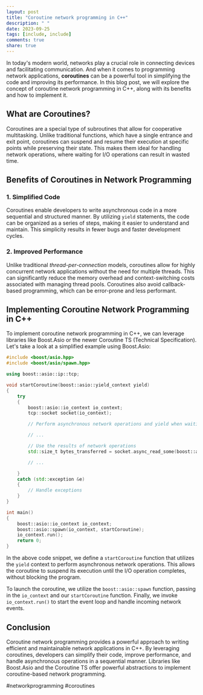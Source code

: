 ```yaml
---
layout: post
title: "Coroutine network programming in C++"
description: " "
date: 2023-09-25
tags: [include, include]
comments: true
share: true
---
```


In today's modern world, networks play a crucial role in connecting devices and facilitating communication. And when it comes to programming network applications, **coroutines** can be a powerful tool in simplifying the code and improving its performance. In this blog post, we will explore the concept of coroutine network programming in C++, along with its benefits and how to implement it.

## What are Coroutines?

Coroutines are a special type of subroutines that allow for cooperative multitasking. Unlike traditional functions, which have a single entrance and exit point, coroutines can suspend and resume their execution at specific points while preserving their state. This makes them ideal for handling network operations, where waiting for I/O operations can result in wasted time.

## Benefits of Coroutines in Network Programming

### 1. Simplified Code

Coroutines enable developers to write asynchronous code in a more sequential and structured manner. By utilizing `yield` statements, the code can be organized as a series of steps, making it easier to understand and maintain. This simplicity results in fewer bugs and faster development cycles.

### 2. Improved Performance

Unlike traditional *thread-per-connection* models, coroutines allow for highly concurrent network applications without the need for multiple threads. This can significantly reduce the memory overhead and context-switching costs associated with managing thread pools. Coroutines also avoid callback-based programming, which can be error-prone and less performant.

## Implementing Coroutine Network Programming in C++

To implement coroutine network programming in C++, we can leverage libraries like Boost.Asio or the newer Coroutine TS (Technical Specification). Let's take a look at a simplified example using Boost.Asio:

```cpp
#include <boost/asio.hpp>
#include <boost/asio/spawn.hpp>

using boost::asio::ip::tcp;

void startCoroutine(boost::asio::yield_context yield)
{
    try
    {
        boost::asio::io_context io_context;
        tcp::socket socket(io_context);

        // Perform asynchronous network operations and yield when waiting for I/O

        // ...

        // Use the results of network operations
        std::size_t bytes_transferred = socket.async_read_some(boost::asio::buffer(buffer), yield);

        // ...

    }
    catch (std::exception &e)
    {
        // Handle exceptions
    }
}

int main()
{
    boost::asio::io_context io_context;
    boost::asio::spawn(io_context, startCoroutine);
    io_context.run();
    return 0;
}
```

In the above code snippet, we define a `startCoroutine` function that utilizes the `yield` context to perform asynchronous network operations. This allows the coroutine to suspend its execution until the I/O operation completes, without blocking the program.

To launch the coroutine, we utilize the `boost::asio::spawn` function, passing in the `io_context` and our `startCoroutine` function. Finally, we invoke `io_context.run()` to start the event loop and handle incoming network events.

## Conclusion

Coroutine network programming provides a powerful approach to writing efficient and maintainable network applications in C++. By leveraging coroutines, developers can simplify their code, improve performance, and handle asynchronous operations in a sequential manner. Libraries like Boost.Asio and the Coroutine TS offer powerful abstractions to implement coroutine-based network programming.

#networkprogramming #coroutines